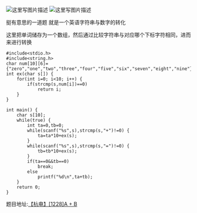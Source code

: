 ![这里写图片描述](http://img.blog.csdn.net/20160301225315257)
![这里写图片描述](http://img.blog.csdn.net/20160301225321429)

挺有意思的一道题
就是一个英语字符串与数字的转化

这里把单词储存为一个数组，然后通过比较字符串与对应哪个下标字符相同，进而来进行转换

```
#include<stdio.h>
#include<string.h>
char num[10][6]= {"zero","one","two","three","four","five","six","seven","eight","nine"};
int ex(char s[]) {
	for(int i=0; i<10; i++) {
		if(strcmp(s,num[i])==0)
			return i;
	}
}

int main() {
	char s[10];
	while(true) {
		int ta=0,tb=0;
		while(scanf("%s",s),strcmp(s,"+")!=0) {
			ta=ta*10+ex(s);
		}
		while(scanf("%s",s),strcmp(s,"=")!=0) {
			tb=tb*10+ex(s);
		}
		if(ta==0&&tb==0)
			break;
		else
			printf("%d\n",ta+tb);
	}
	return 0;
}

```

题目地址:[【杭电】[1228]A + B](http://acm.hdu.edu.cn/showproblem.php?pid=1228)